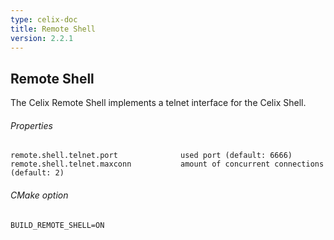 ```yaml
---
type: celix-doc
title: Remote Shell
version: 2.2.1
---
```


<!--
Licensed to the Apache Software Foundation (ASF) under one or more
contributor license agreements.  See the NOTICE file distributed with
this work for additional information regarding copyright ownership.
The ASF licenses this file to You under the Apache License, Version 2.0
(the "License"); you may not use this file except in compliance with
the License.  You may obtain a copy of the License at
   
    http://www.apache.org/licenses/LICENSE-2.0

Unless required by applicable law or agreed to in writing, software
distributed under the License is distributed on an "AS IS" BASIS,
WITHOUT WARRANTIES OR CONDITIONS OF ANY KIND, either express or implied.
See the License for the specific language governing permissions and
limitations under the License.
-->

## Remote Shell

The Celix Remote Shell implements a telnet interface for the Celix Shell.

###### Properties
    remote.shell.telnet.port              used port (default: 6666)
    remote.shell.telnet.maxconn           amount of concurrent connections (default: 2)

###### CMake option
    BUILD_REMOTE_SHELL=ON
